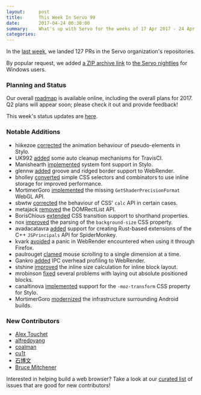 ```yaml
---
layout:     post
title:      This Week In Servo 99
date:       2017-04-24 00:30:00
summary:    What's up with Servo for the weeks of 17 Apr 2017 - 24 Apr 2017
categories:
---
```


In the [last week](https://github.com/pulls?utf8=%E2%9C%93&q=is%3Apr+is%3Amerged+closed%3A2017-04-17..2017-04-24+user%3Aservo+),
we landed 127 PRs in the Servo organization's repositories.

By popular request, we added [a ZIP archive link](https://github.com/servo/download.servo.org/pull/30) to [the Servo nightlies](http://download.servo.org/) for Windows users.

### Planning and Status

Our overall [roadmap](https://github.com/servo/servo/wiki/Roadmap) is available online, including the overall plans for 2017.
Q2 plans will appear soon; please check it out and provide feedback!

This week's status updates are [here](https://www.standu.ps/project/servo/).

### Notable Additions

- hiikezoe [corrected](https://github.com/servo/servo/pull/16580) the animation behaviour of pseudo-elements in Stylo.
- UK992 [added](https://github.com/servo/servo/pull/16573) some auto cleanup mechanisms for TravisCI.
- Manishearth [implemented](https://github.com/servo/servo/pull/16564) system font support in Stylo.
- glennw [added](https://github.com/servo/webrender/pull/1147) groove and ridged border support to WebRender.
- bholley [converted](https://github.com/servo/servo/pull/16549) simple CSS selectors and combinators to use inline storage for improved performance.
- MortimerGoro [implemented](https://github.com/servo/servo/pull/16544) the missing `GetShaderPrecisionFormat` WebGL API.
- sbwtw [corrected](https://github.com/servo/servo/pull/16541) the behaviour of CSS' `calc` API in certain cases.
- metajack [removed](https://github.com/servo/servo/pull/16530) the DOMRectList API.
- BorisChious [extended](https://github.com/servo/servo/pull/16527) CSS transition support to shorthand properties.
- nox [improved](https://github.com/servo/servo/pull/165130) the parsing of the `background-size` CSS property.
- avadacatavra [added](https://github.com/servo/rust-mozjs/pull/353) support for creating Rust-based extensions of the C++ `JSPrincipals` API for SpiderMonkey.
- kvark [avoided](https://github.com/servo/webrender/pull/1128) a panic in WebRender encountered when using it through Firefox.
- paulrouget [clamed](https://github.com/servo/servo/pull/16498) mouse scrolling to a single dimension at a time.
- Gankro [added](https://github.com/servo/webrender/pull/1123) IPC overhead profiling to WebRender.
- stshine [improved](https://github.com/servo/servo/pull/16337) the inline size calculation for inline block layout.
- mrobinson [fixed](https://github.com/servo/servo/pull/16336) several problems with laying out absolute positioned blocks.
- canaltinova [implemented](https://github.com/servo/servo/pull/16231) support for the `-moz-transform` CSS property for Stylo.
- MortimerGoro [modernized](https://github.com/servo/servo/pull/15773) the infrastructure surrounding Android builds.

### New Contributors

- [Alex Touchet](https://github.com/atouchet)
- [alfredoyang](https://github.com/)
- [coalman](https://github.com/coalman)
- [cu1t](https://github.com/cu1t)
- [石博文](https://github.com/sbwtw)
- [Bruce Mitchener](https://github.com/waywardmonkeys)

Interested in helping build a web browser? Take a look at our [curated list](https://starters.servo.org/) of issues that are good for new contributors!
